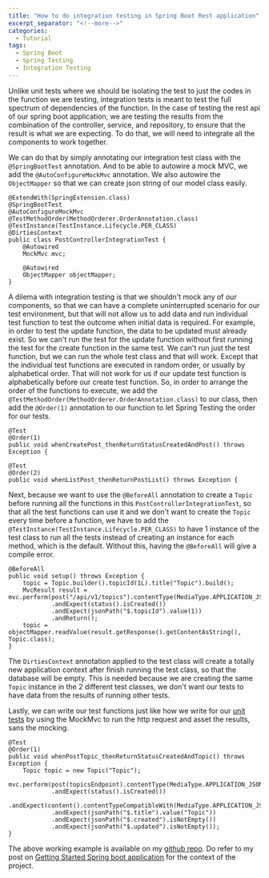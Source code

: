 ```yaml
---
title: "How to do integration testing in Spring Boot Rest application"
excerpt_separator: "<!--more-->"
categories:
  - Tutorial
tags:
  - Spring Boot
  - Spring Testing
  - Integration Testing
---
```


Unlike unit tests where we should be isolating the test to just the codes in the function we are testing, integration tests is meant to test the full spectrum of dependencies of the function. In the case of testing the rest api of our spring boot application, we are testing the results from the combination of the controller, service, and repository, to ensure that the result is what we are expecting. To do that, we will need to integrate all the components to work together.

We can do that by simply annotating our integration test class with the `@SpringBootTest` annotation. And to be able to autowire a mock MVC, we add the `@AutoConfigureMockMvc` annotation. We also autowire the `ObjectMapper` so that we can create json string of our model class easily.

```
@ExtendWith(SpringExtension.class)
@SpringBootTest
@AutoConfigureMockMvc
@TestMethodOrder(MethodOrderer.OrderAnnotation.class)
@TestInstance(TestInstance.Lifecycle.PER_CLASS)
@DirtiesContext
public class PostControllerIntegrationTest {
    @Autowired
    MockMvc mvc;

    @Autowired
    ObjectMapper objectMapper;
}
```

A dilema with integration testing is that we shouldn't mock any of our components, so that we can have a complete uninterrupted scenario for our test environment, but that will not allow us to add data and run individual test function to test the outcome when initial data is required. For example, in order to test the update function, the data to be updated must already exist. So we can't run the test for the update function without first running the test for the create function in the same test. We can't run just the test function, but we can run the whole test class and that will work. Except that the individual test functions are executed in random order, or usually by alphabetical order. That will not work for us if our update test function is alphabetically before our create test function. So, in order to arrange the order of the functions to execute, we add the `@TestMethodOrder(MethodOrderer.OrderAnnotation.class)` to our class, then add the `@Order(1)` annotation to our function to let Spring Testing the order for our tests.

```
@Test
@Order(1)
public void whenCreatePost_thenReturnStatusCreatedAndPost() throws Exception {

@Test
@Order(2)
public void whenListPost_thenReturnPostList() throws Exception {
```

Next, because we want to use the `@BeforeAll` annotation to create a `Topic` before running all the functions in this `PostControllerIntegrationTest`, so that all the test functions can use it and we don't want to create the `Topic` every time before a function, we have to add the `@TestInstance(TestInstance.Lifecycle.PER_CLASS)` to have 1 instance of the test class to run all the tests instead of creating an instance for each method, which is the default. Without this, having the `@BeforeAll` will give a compile error.

```
@BeforeAll
public void setup() throws Exception {
    topic = Topic.builder().topicId(1L).title("Topic").build();
    MvcResult result = mvc.perform(post("/api/v1/topics").contentType(MediaType.APPLICATION_JSON).content(objectMapper.writeValueAsString(topic)))
            .andExpect(status().isCreated())
            .andExpect(jsonPath("$.topicId").value(1))
            .andReturn();
    topic = objectMapper.readValue(result.getResponse().getContentAsString(), Topic.class);
}
```

The `DirtiesContext` annotation applied to the test class will create a totally new application context after finish running the test class, so that the database will be empty. This is needed because we are creating the same `Topic` instance in the 2 different test classes, we don't want our tests to have data from the results of running other tests. 

Lastly, we can write our test functions just like how we write for our [unit tests](https://thecodinganalyst.github.io/knowledgebase/how-to-unit-test-rest-controller-in-a-spring-boot-application/) by using the MockMvc to run the http request and asset the results, sans the mocking. 

```
@Test
@Order(1)
public void whenPostTopic_thenReturnStatusCreatedAndTopic() throws Exception {
    Topic topic = new Topic("Topic");
    mvc.perform(post(topicsEndpoint).contentType(MediaType.APPLICATION_JSON).content(objectMapper.writeValueAsString(topic)))
            .andExpect(status().isCreated())
            .andExpect(content().contentTypeCompatibleWith(MediaType.APPLICATION_JSON))
            .andExpect(jsonPath("$.title").value("Topic"))
            .andExpect(jsonPath("$.created").isNotEmpty())
            .andExpect(jsonPath("$.updated").isNotEmpty());
}
```

The above working example is available on my [github repo](https://github.com/thecodinganalyst/forum/blob/master/src/test/java/com/hevlar/forum/controller/PostControllerIntegrationTest.java). Do refer to my post on [Getting Started Spring boot application](https://thecodinganalyst.github.io/tutorial/Spring-boot-application-getting-started/) for the context of the project. 